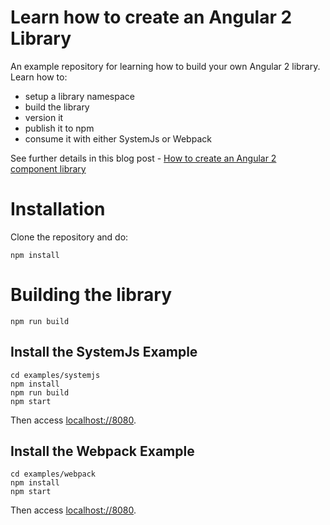 
# Learn how to create an Angular 2 Library

An example repository for learning how to build your own Angular 2 library. Learn how to:

- setup a library namespace
- build the library
- version it
- publish it to npm 
- consume it with either SystemJs or Webpack

See further details in this blog post - [How to create an Angular 2 component library](http://blog.jhades.org/how-to-create-an-angular-2-library/)

# Installation

Clone the repository and do:

    npm install

# Building the library

    npm run build
    
## Install the SystemJs Example 
    
    cd examples/systemjs
    npm install
    npm run build
    npm start
    
Then access [localhost://8080](localhost://8080).

## Install the Webpack Example 
    
    cd examples/webpack
    npm install
    npm start
    
Then access [localhost://8080](localhost://8080).
